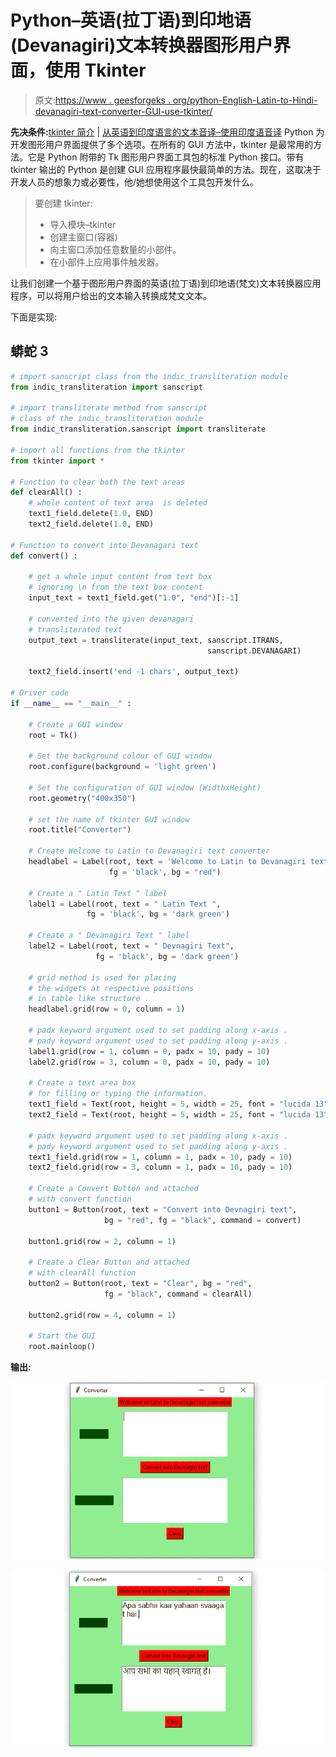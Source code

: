 # Python–英语(拉丁语)到印地语(Devanagiri)文本转换器图形用户界面，使用 Tkinter

> 原文:[https://www . geesforgeks . org/python-English-Latin-to-Hindi-devanagiri-text-converter-GUI-use-tkinter/](https://www.geeksforgeeks.org/python-english-latin-to-hindi-devanagiri-text-convertor-gui-using-tkinter/)

**先决条件:**[tkinter 简介](https://www.geeksforgeeks.org/python-gui-tkinter/) | [从英语到印度语言的文本音译–使用印度语音译](https://www.geeksforgeeks.org/text-transliteration-from-english-to-indian-languages-using-indic-transliteration/)
Python 为开发图形用户界面提供了多个选项。在所有的 GUI 方法中，tkinter 是最常用的方法。它是 Python 附带的 Tk 图形用户界面工具包的标准 Python 接口。带有 tkinter 输出的 Python 是创建 GUI 应用程序最快最简单的方法。现在，这取决于开发人员的想象力或必要性，他/她想使用这个工具包开发什么。

> 要创建 tkinter:
> 
> *   导入模块–tkinter
> *   创建主窗口(容器)
> *   向主窗口添加任意数量的小部件。
> *   在小部件上应用事件触发器。

让我们创建一个基于图形用户界面的英语(拉丁语)到印地语(梵文)文本转换器应用程序，可以将用户给出的文本输入转换成梵文文本。

下面是实现:

## 蟒蛇 3

```py
# import sanscript class from the indic_transliteration module
from indic_transliteration import sanscript

# import transliterate method from sanscript
# class of the indic_transliteration module
from indic_transliteration.sanscript import transliterate

# import all functions from the tkinter 
from tkinter import *

# Function to clear both the text areas
def clearAll() :
    # whole content of text area  is deleted
    text1_field.delete(1.0, END)
    text2_field.delete(1.0, END)

# Function to convert into Devanagari text
def convert() :

    # get a whole input content from text box
    # ignoring \n from the text box content
    input_text = text1_field.get("1.0", "end")[:-1]

    # converted into the given devanagari
    # transliterated text
    output_text = transliterate(input_text, sanscript.ITRANS,
                                            sanscript.DEVANAGARI)

    text2_field.insert('end -1 chars', output_text)

# Driver code
if __name__ == "__main__" :

    # Create a GUI window
    root = Tk()

    # Set the background colour of GUI window 
    root.configure(background = 'light green') 

    # Set the configuration of GUI window (WidthxHeight)
    root.geometry("400x350") 

    # set the name of tkinter GUI window 
    root.title("Converter")

    # Create Welcome to Latin to Devanagiri text converter
    headlabel = Label(root, text = 'Welcome to Latin to Devanagiri text converter', 
                      fg = 'black', bg = "red") 

    # Create a " Latin Text " label 
    label1 = Label(root, text = " Latin Text ",
                 fg = 'black', bg = 'dark green')

    # Create a " Devanagiri Text " label 
    label2 = Label(root, text = " Devnagiri Text", 
                   fg = 'black', bg = 'dark green') 

    # grid method is used for placing 
    # the widgets at respective positions 
    # in table like structure .  
    headlabel.grid(row = 0, column = 1)

    # padx keyword argument used to set padding along x-axis .
    # pady keyword argument used to set padding along y-axis .
    label1.grid(row = 1, column = 0, padx = 10, pady = 10) 
    label2.grid(row = 3, column = 0, padx = 10, pady = 10)

    # Create a text area box 
    # for filling or typing the information. 
    text1_field = Text(root, height = 5, width = 25, font = "lucida 13")
    text2_field = Text(root, height = 5, width = 25, font = "lucida 13")

    # padx keyword argument used to set padding along x-axis .
    # pady keyword argument used to set padding along y-axis . 
    text1_field.grid(row = 1, column = 1, padx = 10, pady = 10) 
    text2_field.grid(row = 3, column = 1, padx = 10, pady = 10)

    # Create a Convert Button and attached 
    # with convert function 
    button1 = Button(root, text = "Convert into Devnagiri text",
                     bg = "red", fg = "black", command = convert)

    button1.grid(row = 2, column = 1)

    # Create a Clear Button and attached 
    # with clearAll function 
    button2 = Button(root, text = "Clear", bg = "red", 
                     fg = "black", command = clearAll)

    button2.grid(row = 4, column = 1)

    # Start the GUI 
    root.mainloop() 
```

**输出:**

![output1](img/63e3786c8a66c5e4524a78cb9a56a0fb.png)

![output2](img/e0cfa921706a7e334190d54c267c1ada.png)